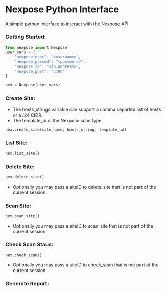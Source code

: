 Nexpose Python Interface
=====
A simple python interface to interact with the Nexpose API.

### Getting Started:
```python
from nexpose import Nexpose
user_vars = {
    "nexpose_user": "<username>",
    "nexpose_passwd": "<password>",
    "nexpose_ip": "<ip_address>",
    "nexpose_port": "3780"
} 

nex = Nexpose(user_vars)
```

### Create Site:
* The hosts_strings variable can support a comma separted list of hosts or a /24 CIDR.
* The template_id is the Nexpose scan type.
```python
nex.create_site(site_name, hosts_string, template_id)
```

### List Site:
```python
nex.list_site()
```

### Delete Site:
```python
nex.delete_site()
```
* Optionally you may pass a siteID to delete_site that is not part of the current session.

### Scan Site:
```python
nex.scan_site()
```
* Optionally you may pass a siteID to scan_site that is not part of the current session.

### Check Scan Staus:
```python
nex.check_scan()
```
* Optionally you may pass a siteID to check_scan that is not part of the current session.

### Generate Report:

